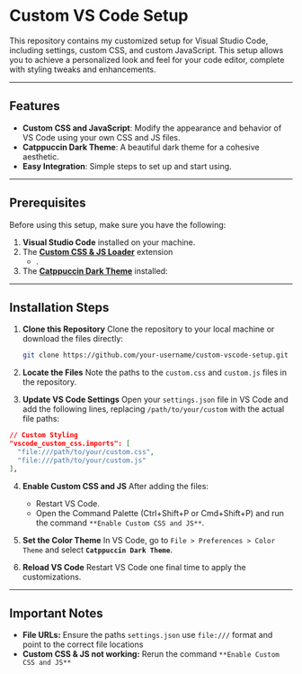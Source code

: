 # Custom VS Code Setup

This repository contains my customized setup for Visual Studio Code, including settings, custom CSS, and custom JavaScript. This setup allows you to achieve a personalized look and feel for your code editor, complete with styling tweaks and enhancements.

---

## Features
- **Custom CSS and JavaScript**: Modify the appearance and behavior of VS Code using your own CSS and JS files.
- **Catppuccin Dark Theme**: A beautiful dark theme for a cohesive aesthetic.
- **Easy Integration**: Simple steps to set up and start using.

---

## Prerequisites
Before using this setup, make sure you have the following:
1. **Visual Studio Code** installed on your machine.
2. The [**Custom CSS & JS Loader**](https://marketplace.visualstudio.com/items?itemName=be5invis.vscode-custom-css) extension
   - .
3. The [**Catppuccin Dark Theme**](https://marketplace.visualstudio.com/items?itemName=Birdlinux.catppuccin-dark-theme) installed:

---

## Installation Steps
1. **Clone this Repository**
   Clone the repository to your local machine or download the files directly:
   ```bash
   git clone https://github.com/your-username/custom-vscode-setup.git
   ```
   
2. **Locate the Files**
   Note the paths to the `custom.css` and `custom.js` files in the repository.
   
4. **Update VS Code Settings**
   Open your `settings.json` file in VS Code and add the following lines, replacing `/path/to/your/custom` with the actual file paths:

  ```json
  // Custom Styling
  "vscode_custom_css.imports": [
    "file:///path/to/your/custom.css",
    "file:///path/to/your/custom.js"
  ],
  ```

4. **Enable Custom CSS and JS**
  After adding the files:
    - Restart VS Code.
    - Open the Command Palette (Ctrl+Shift+P or Cmd+Shift+P) and run the command `**Enable Custom CSS and JS**`.
  
5. **Set the Color Theme**
  In VS Code, go to `File > Preferences > Color Theme` and select **`Catppuccin Dark Theme`**.
  
6. **Reload VS Code**
    Restart VS Code one final time to apply the customizations.

---

## Important Notes
  - **File URLs:** Ensure the paths `settings.json` use `file:///` format and point to the correct file locations
  - **Custom CSS & JS not working:** Rerun the command `**Enable Custom CSS and JS**`

   
